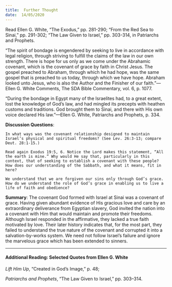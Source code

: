```yaml
---
title:  Further Thought
date:  14/05/2020
---
```


Read Ellen G. White, “The Exodus,” pp. 281-290; “From the Red Sea to Sinai,” pp. 291-302; “The Law Given to Israel,” pp. 303-314, in Patriarchs and Prophets.

“The spirit of bondage is engendered by seeking to live in accordance with legal religion, through striving to fulfill the claims of the law in our own strength. There is hope for us only as we come under the Abrahamic covenant, which is the covenant of grace by faith in Christ Jesus. The gospel preached to Abraham, through which he had hope, was the same gospel that is preached to us today, through which we have hope. Abraham looked unto Jesus, who is also the Author and the Finisher of our faith.”—Ellen G. White Comments, The SDA Bible Commentary, vol. 6, p. 1077.

“During the bondage in Egypt many of the Israelites had, to a great extent, lost the knowledge of God’s law, and had mingled its precepts with heathen customs and traditions. God brought them to Sinai, and there with His own voice declared His law.”—Ellen G. White, Patriarchs and Prophets, p. 334.

**Discussion Questions**:

`In what ways was the covenant relationship designed to maintain Israel’s physical and spiritual freedoms? (See Lev. 26:3-13; compare Deut. 28:1-15.)`

`Read again Exodus 19:5, 6. Notice the Lord makes this statement, “All the earth is mine.” Why would He say that, particularly in this context, that of seeking to establish a covenant with these people? How does our understanding of the Sabbath, and what it means, fit in here?`

`We understand that we are forgiven our sins only through God’s grace. How do we understand the role of God’s grace in enabling us to live a life of faith and obedience?`

**Summary**: The covenant God formed with Israel at Sinai was a covenant of grace. Having given abundant evidence of His gracious love and care by an extraordinary deliverance from Egyptian slavery, God invited the nation into a covenant with Him that would maintain and promote their freedoms. Although Israel responded in the affirmative, they lacked a true faith motivated by love. Their later history indicates that, for the most part, they failed to understand the true nature of the covenant and corrupted it into a salvation-by-works system. We need not follow Israel’s failure and ignore the marvelous grace which has been extended to sinners.

---

#### Additional Reading: Selected Quotes from Ellen G. White

_Lift Him Up_, “Created in God’s Image,” p. 48;

_Patriarchs and Prophets_, “The Law Given to Israel,” pp. 303–314.